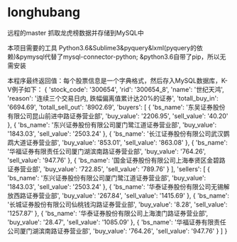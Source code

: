 # longhubang
远程的master
抓取龙虎榜数据并存储到MySQL中

本项目需要的工具
Python3.6&Sublime3&pyquery&lxml(pyquery的依赖)&pymysql代替了mysql-connector-python;
&python3.6自带了pip，所以无需安装

本程序最终返回值：每个股票信息是一个字典格式，然后存入MySQL数据库，K-V例子如下：
{
  'stock_code': '300654',
  'rid': '300654_8',
  'name': '世纪天鸿',
  'reason': '连续三个交易日内,     跌幅偏离值累计达20%的证券',
  'totall_buy_in': '6694.69',
  'totall_sell_out': '8902.69',
  'buyers': [
    {
      'bs_name': '东吴证券股份有限公司昆山前进中路证券营业部',
      'buy_value': '2206.95',
      'sell_value': '40.20'
    },
    {
      'bs_name': '东兴证券股份有限公司厦门鹭江道证券营业部',
      'buy_value': '1843.03',
      'sell_value': '2503.24'
    },
    {
      'bs_name': '长江证券股份有限公司武汉鹦鹉大道证券营业部',
      'buy_value': '853.01',
      'sell_value': '863.08'
    },
    {
      'bs_name': '华福证券有限责任公司厦门湖滨南路证券营业部',
      'buy_value': '764.26',
      'sell_value': '947.76'
    },
    {
      'bs_name': '国金证券股份有限公司上海奉贤区金碧路证券营业部',
      'buy_value': '722.85',
      'sell_value': '789.76'
    }
  ],
  'sellers': [
    {
      'bs_name': '东兴证券股份有限公司厦门鹭江道证券营业部',
      'buy_value': '1843.03',
      'sell_value': '2503.24'
    },
    {
      'bs_name': '华泰证券股份有限公司无锡解放西路证券营业部',
      'buy_value': '267.84',
      'sell_value': '1415.69'
    },
    {
      'bs_name': '长城证券股份有限公司仙桃钱沟路证券营业部',
      'buy_value': '8.28',
      'sell_value': '1257.87'
    },
    {
      'bs_name': '华泰证券股份有限公司上海澳门路证券营业部',
      'buy_value': '28.47',
      'sell_value': '1085.09'
    },
    {
      'bs_name': '华福证券有限责任公司厦门湖滨南路证券营业部',
      'buy_value': '764.26',
      'sell_value': '947.76'
    }
  ]
}